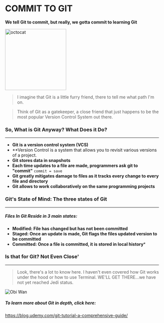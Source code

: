 # COMMIT TO GIT #
**We tell Git to commit,  but really, we gotta commit to learning Git**

<img src="https://i.redd.it/erdjqzlmlv111.png" width="200" alt="octocat">

> I imagine that Git is a little furry friend, there to tell me what path I'm on. 

> Think of Git as a gatekeeper, a close friend that just happens to be the most popular Version Control System out there.

### So, What is Git Anyway? What Does it Do?
--------------------------

*  **Git is a version control system (VCS)**
*  **Version Control is a system that allows you to revisit various versions of a project.
*  **Git stores data in snapshots**
*  **Each time updates to a file are made, programmers ask git to "commit"**
      `commit = save` 
*  **Git greatly mitigates damage to files as it tracks every change to every file and directory**
* **Git allows to work collaboratively on the same programming projects**



### Git's State of Mind: The three states of Git
----------------------------
##### Files In Git Reside in 3 main states:
* **Modified: File has changed but has not been 
              committed**
* **Staged: Once an update is made, Git flags the files updated version to be committed**
* **Committed: Once a file is committed, it is stored in local history***

### Is that for Git? Not Even Close'
------------------------
> Look, there's a lot to know here. I haven't even covered how Git works under the hood or how to use Terminal. WE'LL GET THERE...we have not yet reached Jedi status.

![Obi Wan](https://media.giphy.com/media/26DN48mfu3uWJ3J7y/giphy.gif)

##### To learn more about Git in depth, click here:
https://blog.udemy.com/git-tutorial-a-comprehensive-guide/
